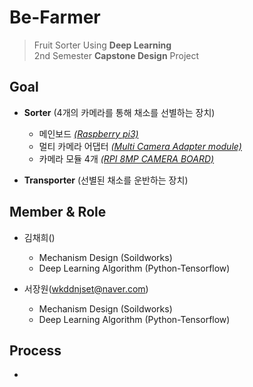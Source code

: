 # Be-Farmer
>Fruit Sorter Using **Deep Learning**  
>2nd Semester **Capstone Design** Project

## Goal 
- **Sorter** (4개의 카메라를 통해 채소를 선별하는 장치)
    - 메인보드 [*(Raspberry pi3)*](http://www.devicemart.co.kr/1311414)
    - 멀티 카메라 어댑터 [*(Multi Camera Adapter module)*](http://mechasolution.com/shop/goods/goods_view.php?goodsno=330859&category=046)
    - 카메라 모듈 4개 [*(RPI 8MP CAMERA BOARD)*](http://www.devicemart.co.kr/1077951)
 
- **Transporter** (선별된 채소를 운반하는 장치)

## Member & Role
- 김채희()
    - Mechanism Design (Soildworks)
    - Deep Learning Algorithm (Python-Tensorflow)
    
- 서장원(wkddnjset@naver.com)
    - Mechanism Design (Soildworks)
    - Deep Learning Algorithm (Python-Tensorflow)
    
## Process
- 

##

